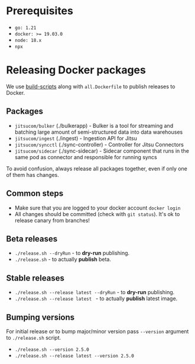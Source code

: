 # Prerequisites

- `go: 1.21`
- `docker: >= 19.03.0`
- `node: 18.x`
- `npx`

# Releasing Docker packages

We use [build-scripts](https://github.com/jitsucom/jitsu/tree/newjitsu/cli/build-scripts) along with `all.Dockerfile` to publish releases to Docker.

## Packages

- `jitsucom/bulker` (./bulkerapp) - Bulker is a tool for streaming and batching large amount of semi-structured data into data warehouses
- `jitsucom/ingest` (./ingest) - Ingestion API for Jitsu
- `jitsucom/syncctl` (./sync-controller) - Controller for Jitsu Connectors
- `jitsucom/sidecar` (./sync-sidecar) - Sidecar component that runs in the same pod as connector and responsible for running syncs

To avoid confusion, always release all packages together, even if only one of them has changes.

## Common steps

- Make sure that you are logged to your docker account `docker login`
- All changes should be committed (check with `git status`). It's ok to release canary from branches!

## Beta releases

- `./release.sh --dryRun` - to **dry-run** publishing.
- `./release.sh` - to actually **publish** beta.

## Stable releases

- `./release.sh --release latest --dryRun` - to **dry-run** publishing.
- `./release.sh --release latest ` - to actually **publish** latest image.

## Bumping versions

For initial release or to bump major/minor version pass `--version` argument to `./release.sh` script.

- `./release.sh --version 2.5.0`
- `./release.sh --release latest --version 2.5.0`



  
